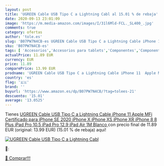 ```yaml
---
layout: post
title: 'UGREEN Cable USB Tipo C a Lightning Cabl al 15.01 % de rebaja'
date: 2020-09-13 23:01:09
image: 'https://m.media-amazon.com/images/I/31l6Mld-FCL._SL400_.jpg'
comments: true
category: ofertas
author: 'tole.es'
slug: 'B07PW7N4CB-es UGREEN Cable USB Tipo C a Lightning Cable iPhone 11 Apple...'
sku: 'B07PW7N4CB-es'
tags: [ 'Accesorios','Accesorios para tablets','Componentes','Componentes y piezas para portátiles','Informática','Teclados de repuesto para portátiles y netbooks','Teclados para tablets','apple','ipad','iphone', ]
actualPrice: 11.89 EUR
currency: EUR
price: 11.89
comparePrice: 13.99 EUR
prodname: 'UGREEN Cable USB Tipo C a Lightning Cable iPhone 11  Apple MFi Certificado  para iPhone SE 2020  iPhone X  iPhone XS  iPhone XR  iPhone 8  8 Plus  iPad Pro 10.5  iPad Pro 12.9  iPad Air  1M Blanco '
country: 'es'
flag: '🇪🇸'
brand: ''
buyurl: 'https://www.amazon.es/dp/B07PW7N4CB/?tag=tolees-21'
descuento: '15.01'
average: '13.0525'
---
```


Tienes [UGREEN Cable USB Tipo C a Lightning Cable iPhone 11  Apple MFi Certificado  para iPhone SE 2020  iPhone X  iPhone XS  iPhone XR  iPhone 8  8 Plus  iPad Pro 10.5  iPad Pro 12.9  iPad Air  1M Blanco ](https://www.amazon.es/dp/B07PW7N4CB/?tag=tolees-21) con precio final de  11.89 EUR (original: 13.99 EUR) (15.01 %  de rebaja) aqui!

[![UGREEN Cable USB Tipo C a Lightning Cabl](https://m.media-amazon.com/images/I/31l6Mld-FCL._SL400_.jpg)](https://www.amazon.es/dp/B07PW7N4CB/?tag=tolees-21)

🔎:


[🛒 Comprar!!!](https://www.amazon.es/dp/B07PW7N4CB/?tag=tolees-21)
